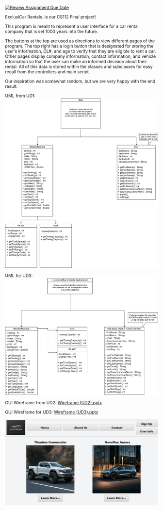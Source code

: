 [![Review Assignment Due Date](https://classroom.github.com/assets/deadline-readme-button-22041afd0340ce965d47ae6ef1cefeee28c7c493a6346c4f15d667ab976d596c.svg)](https://classroom.github.com/a/UCXUp_Uz)

ExclusiCar Rentals. is our CS112 Final project!

This program is meant to represent a user interface for a car rental company that is set 1000 years into the future.

The buttons at the top are used as directions to view different pages of the program. The top right has a login button that is designated for storing the user’s information, DL#, and age to verify that they are eligible to rent a car. Other pages display company information, contact information, and vehicle information so that the user can make an informed decision about their rental. All of this data is stored within the classes and subclasses for easy recall from the controllers and main script.

Our inspiration was somewhat random, but we are very happy with the end result.

UML from UD1: ![UML UD1.drawio.png](src/main/resources/edu/miracosta/cs112/finalproject/finalproject/UML%20UD1.drawio.png)

UML for UD3: ![UML UD3.drawio.png](src/main/resources/edu/miracosta/cs112/finalproject/finalproject/UML%20UD3.drawio.png)

GUI Wireframe from UD2: [Wireframe (UD2).pptx](src/main/resources/edu/miracosta/cs112/finalproject/finalproject/Wireframe%20%28UD2%29.pptx)

GUI Wireframe for UD3: [Wireframe (UD3).pptx](src/main/resources/edu/miracosta/cs112/finalproject/finalproject/Wireframe%20%28UD3%29.pptx)

![UD3.gif](src/main/resources/edu/miracosta/cs112/finalproject/finalproject/UD3.gif)